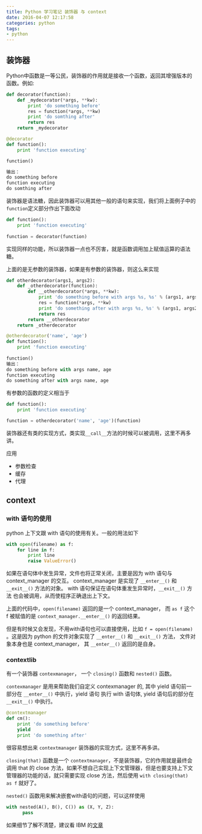 ```yaml
---
title: Python 学习笔记 装饰器 与 context
date: 2016-04-07 12:17:58
categories: python
tags:
- python
---
```


## 装饰器
Python中函数是一等公民，装饰器的作用就是接收一个函数，返回其增强版本的函数。例如:
```py
def decorator(function):
    def _mydecorator(*args, **kw):
        print 'do something before'
        res = function(*args, **kw)
        print 'do somthing after'
        return res
    return _mydecorator

@decorator
def function():
    print 'function executing'

function()

输出：
do something before
function executing
do somthing after
```
<!-- more -->
装饰器是语法糖，因此装饰器可以用其他一般的语句来实现，我们将上面例子中的`function`定义部分作出下面改动
```py
def function():
    print 'function executing'
    
function = decorator(function)
```
实现同样的功能，所以装饰器一点也不厉害，就是函数调用加上赋值运算的语法糖。

上面的是无参数的装饰器，如果是有参数的装饰器，则这么来实现
```py
def otherdecorator(args1, args2):
    def _otherdecorator(function):
        def __otherdecorator(*args, **kw):
            print 'do something before with args %s, %s' % (args1, args2)
            res = function(*args, **kw)
            print 'do something after with args %s, %s' % (args1, args2)
            return res
        return __otherdecorator
    return _otherdecorator

@otherdecorator('name', 'age')
def function():
    print 'function executing'
    
function()
输出：
do something before with args name, age
function executing
do something after with args name, age
```
有参数的函数的定义相当于
```py
def function():
    print 'function executing'

function = otherdecorator('name', 'age')(function)
```

装饰器还有类的实现方式，类实现`__call__`方法的时候可以被调用，这里不再多讲。

应用

* 参数检查
* 缓存
* 代理

## context
### with 语句的使用
python 上下文跟 with 语句的使用有关。一般的用法如下
```py
with open(filename) as f:
    for line in f:
        print line
        raise ValueError()
```
如果在语句体中发生异常，文件也将正常关闭，主要是因为 with 语句与 context_manager 的交互。 context_manager 是实现了 `__enter__()` 和 `__exit__()` 方法的对象。 with 语句保证在语句体重发生异常时，`__exit__()` 方法 也会被调用，从而使程序正确退出上下文。

上面的代码中，`open(filename)` 返回的是一个 context_manager， 而  `as f` 这个 f 被赋值的是 `context_manager.__enter__()` 的返回结果。

但是有时候又会发现，不用with语句也可以直接使用，比如 `f = open(filename)` 。这是因为 python 的文件对象实现了 `__enter__()` 和 `__exit__()` 方法， 文件对象本身也是 context_manager， 其 `__enter__()` 返回的是自身。

### contextlib
有一个装饰器 `contexmanager`， 一个 `closing()` 函数和 `nested()` 函数。

`contexmanager` 是用来帮助我们自定义 contexmanager 的, 其中 yield 语句前一部分在 `__enter__()` 中执行，yield 语句 执行 with 语句体, yield 语句后的部分在 `__exit__()` 中执行。

```py
@contextmanager
def cm():
    print 'do something before'
    yield
    print 'do something after'
```
很容易想出来 `contextmanager` 装饰器的实现方式，这里不再多讲。

`closing(that)` 函数是一个 `contextmanager`，不是装饰器，它的作用就是最终会调用 that 的 close 方法，如果不想自己实现上下文管理器，但是也要支持上下文管理器的功能的话，就只需要实现 close 方法，然后使用 `with closing(that) as f` 就好了。

`nested()` 函数用来解决嵌套with语句的问题，可以这样使用
```py
with nested(A(), B(), C()) as (X, Y, Z):
	  pass
```
如果细节了解不清楚，建议看 IBM 的[文章][1]

[1]: https://www.ibm.com/developerworks/cn/opensource/os-cn-pythonwith/
